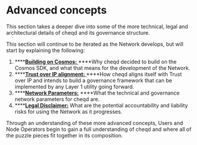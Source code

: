 # Advanced concepts

This section takes a deeper dive into some of the more technical, legal and architectural details of cheqd and its governance structure.

This section will continue to be iterated as the Network develops, but will start by explaining the following:

1. \*\*\*\*[**Building on Cosmos:** ](https://docs.cheqd.io/governance/advanced-concepts/building-on-cosmos)  ****Why cheqd decided to build on the Cosmos SDK, and what that means for the development of the Network.   
2. \*\*\*\*[**Trust over IP alignment:** ](https://docs.cheqd.io/governance/advanced-concepts/trust-over-ip-alignment)  ****How cheqd aligns itself with Trust over IP and intends to build a governance framework that can be implemented by any Layer 1 utility going forward.  
3. \*\*\*\*[**Network Parameters:**](https://docs.cheqd.io/governance/advanced-concepts/network-parameters)  ****What the technical and governance network parameters for cheqd are.  
4. \*\*\*\*[**Legal Disclaimer:**](https://docs.cheqd.io/governance/advanced-concepts/legal-disclaimer)  What are the potential accountability and liability risks for using the Network as it progresses. 

Through an understanding of these more advanced concepts, Users and Node Operators begin to gain a full understanding of cheqd and where all of the puzzle pieces fit together in its composition.

